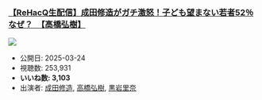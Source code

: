 ### [【ReHacQ生配信】成田修造がガチ激怒！子ども望まない若者52％なぜ？　【高橋弘樹】](https://www.youtube.com/watch?v=jrYD7CHlPWk)
[![](https://img.youtube.com/vi/jrYD7CHlPWk/sddefault.jpg)](https://www.youtube.com/watch?v=jrYD7CHlPWk)
-   公開日: 2025-03-24
-   視聴数: 253,931
-   **いいね数: 3,103**
-   出演者: [成田修造](/rehacq_fan/people/成田修造 "wikilink"), [高橋弘樹](/rehacq_fan/people/高橋弘樹 "wikilink"), [黒岩里奈](/rehacq_fan/people/黒岩里奈 "wikilink")
